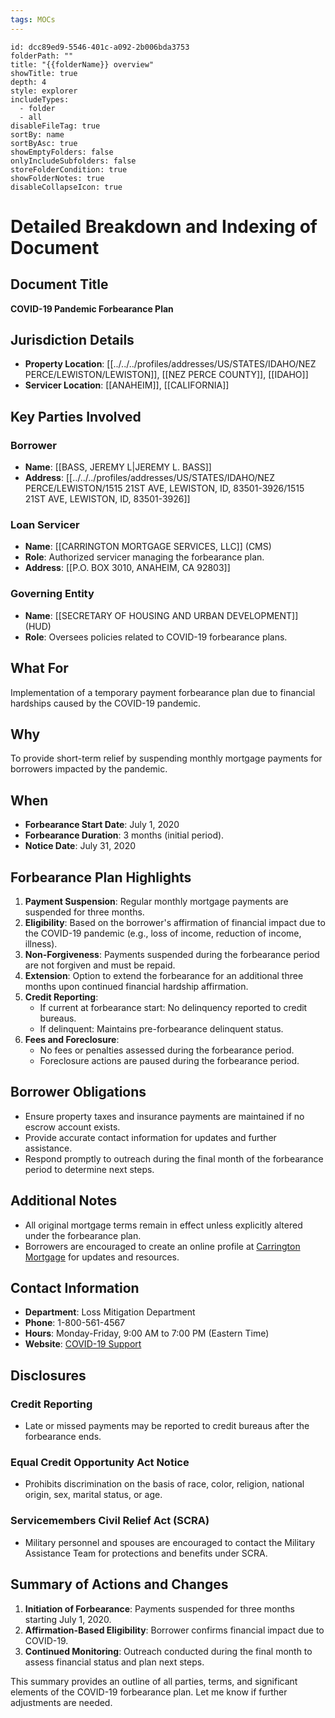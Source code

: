 ```yaml
---
tags: MOCs
---
```

```folder-overview
id: dcc89ed9-5546-401c-a092-2b006bda3753
folderPath: ""
title: "{{folderName}} overview"
showTitle: true
depth: 4
style: explorer
includeTypes:
  - folder
  - all
disableFileTag: true
sortBy: name
sortByAsc: true
showEmptyFolders: false
onlyIncludeSubfolders: false
storeFolderCondition: true
showFolderNotes: true
disableCollapseIcon: true
```

# Detailed Breakdown and Indexing of Document

## Document Title
**COVID-19 Pandemic Forbearance Plan**

## Jurisdiction Details
- **Property Location**: [[../../../profiles/addresses/US/STATES/IDAHO/NEZ PERCE/LEWISTON/LEWISTON]], [[NEZ PERCE COUNTY]], [[IDAHO]]
- **Servicer Location**: [[ANAHEIM]], [[CALIFORNIA]]

## Key Parties Involved
### Borrower
- **Name**: [[BASS, JEREMY L|JEREMY L. BASS]]
- **Address**: [[../../../profiles/addresses/US/STATES/IDAHO/NEZ PERCE/LEWISTON/1515 21ST AVE, LEWISTON, ID, 83501-3926/1515 21ST AVE, LEWISTON, ID, 83501-3926]]

### Loan Servicer
- **Name**: [[CARRINGTON MORTGAGE SERVICES, LLC]] (CMS)
- **Role**: Authorized servicer managing the forbearance plan.
- **Address**: [[P.O. BOX 3010, ANAHEIM, CA 92803]]

### Governing Entity
- **Name**: [[SECRETARY OF HOUSING AND URBAN DEVELOPMENT]] (HUD)
- **Role**: Oversees policies related to COVID-19 forbearance plans.

## What For
Implementation of a temporary payment forbearance plan due to financial hardships caused by the COVID-19 pandemic.

## Why
To provide short-term relief by suspending monthly mortgage payments for borrowers impacted by the pandemic.

## When
- **Forbearance Start Date**: July 1, 2020
- **Forbearance Duration**: 3 months (initial period).
- **Notice Date**: July 31, 2020

## Forbearance Plan Highlights
1. **Payment Suspension**: Regular monthly mortgage payments are suspended for three months.
2. **Eligibility**: Based on the borrower's affirmation of financial impact due to the COVID-19 pandemic (e.g., loss of income, reduction of income, illness).
3. **Non-Forgiveness**: Payments suspended during the forbearance period are not forgiven and must be repaid.
4. **Extension**: Option to extend the forbearance for an additional three months upon continued financial hardship affirmation.
5. **Credit Reporting**:
   - If current at forbearance start: No delinquency reported to credit bureaus.
   - If delinquent: Maintains pre-forbearance delinquent status.
6. **Fees and Foreclosure**:
   - No fees or penalties assessed during the forbearance period.
   - Foreclosure actions are paused during the forbearance period.

## Borrower Obligations
- Ensure property taxes and insurance payments are maintained if no escrow account exists.
- Provide accurate contact information for updates and further assistance.
- Respond promptly to outreach during the final month of the forbearance period to determine next steps.

## Additional Notes
- All original mortgage terms remain in effect unless explicitly altered under the forbearance plan.
- Borrowers are encouraged to create an online profile at [Carrington Mortgage](https://carringtonmortgage.com/login) for updates and resources.

## Contact Information
- **Department**: Loss Mitigation Department
- **Phone**: 1-800-561-4567
- **Hours**: Monday-Friday, 9:00 AM to 7:00 PM (Eastern Time)
- **Website**: [COVID-19 Support](https://www.carringtonmortgage.com/covid19)

## Disclosures
### Credit Reporting
- Late or missed payments may be reported to credit bureaus after the forbearance ends.

### Equal Credit Opportunity Act Notice
- Prohibits discrimination on the basis of race, color, religion, national origin, sex, marital status, or age.

### Servicemembers Civil Relief Act (SCRA)
- Military personnel and spouses are encouraged to contact the Military Assistance Team for protections and benefits under SCRA.

## Summary of Actions and Changes
1. **Initiation of Forbearance**: Payments suspended for three months starting July 1, 2020.
2. **Affirmation-Based Eligibility**: Borrower confirms financial impact due to COVID-19.
3. **Continued Monitoring**: Outreach conducted during the final month to assess financial status and plan next steps.

This summary provides an outline of all parties, terms, and significant elements of the COVID-19 forbearance plan. Let me know if further adjustments are needed.
